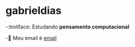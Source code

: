 # gabrieldias
-:trollface: Estudando **pensamento computacional**

-:poop: Meu email é [email](gabriel.quinaglia.dias@escola.pr.gov.br)
